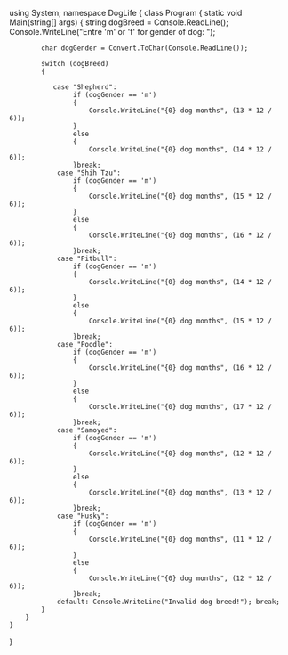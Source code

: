 using System;
namespace DogLife
{
    class Program
    {
        static void Main(string[] args)
        {
            string dogBreed = Console.ReadLine();
            Console.WriteLine("Entre 'm' or 'f' for gender of dog: ");
           
            char dogGender = Convert.ToChar(Console.ReadLine());

            switch (dogBreed)
            {

               case "Shepherd":
                    if (dogGender == 'm')
                    {
                        Console.WriteLine("{0} dog months", (13 * 12 / 6));
                    }
                    else
                    {
                        Console.WriteLine("{0} dog months", (14 * 12 / 6));
                    }break;
                case "Shih Tzu":
                    if (dogGender == 'm')
                    {
                        Console.WriteLine("{0} dog months", (15 * 12 / 6));
                    }
                    else
                    {
                        Console.WriteLine("{0} dog months", (16 * 12 / 6));
                    }break;
                case "Pitbull":
                    if (dogGender == 'm')
                    {
                        Console.WriteLine("{0} dog months", (14 * 12 / 6));
                    }
                    else
                    {
                        Console.WriteLine("{0} dog months", (15 * 12 / 6));
                    }break;
                case "Poodle":
                    if (dogGender == 'm')
                    {
                        Console.WriteLine("{0} dog months", (16 * 12 / 6));
                    }
                    else
                    {
                        Console.WriteLine("{0} dog months", (17 * 12 / 6));
                    }break;
                case "Samoyed":
                    if (dogGender == 'm')
                    {
                        Console.WriteLine("{0} dog months", (12 * 12 / 6));
                    }
                    else
                    {
                        Console.WriteLine("{0} dog months", (13 * 12 / 6));
                    }break;
                case "Husky":
                    if (dogGender == 'm')
                    {
                        Console.WriteLine("{0} dog months", (11 * 12 / 6));
                    }
                    else
                    {
                        Console.WriteLine("{0} dog months", (12 * 12 / 6));
                    }break;
                default: Console.WriteLine("Invalid dog breed!"); break;
            }
        }
    }
}
